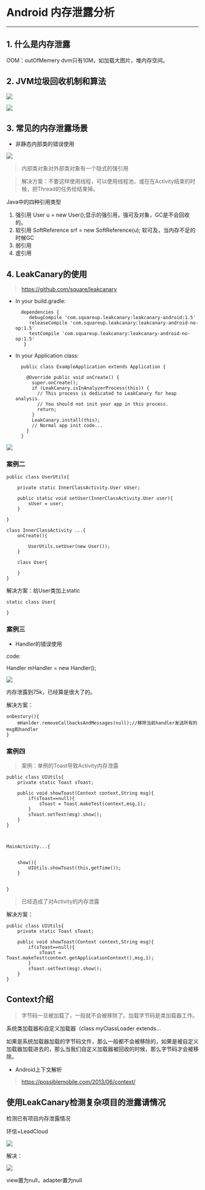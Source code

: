 
# Android 内存泄露分析

---

## 1. 什么是内存泄露

OOM：outOfMemery dvm只有10M，如加载大图片，堆内存空间。

## 2. JVM垃圾回收机制和算法

![](http://1)

![](http://2)

## 3. 常见的内存泄露场景

* 非静态内部类的错误使用

![](http://3)

> 内部类对象对外部类对象有一个隐式的强引用

> 解决方案：不要这样使用线程，可以使用线程池，或在在Activity结束的时候，把Thread的任务给结束掉。

Java中的四种引用类型

1. 强引用 User u = new User();显示的强引用，强可及对象，GC是不会回收的。
2. 软引用 SoftReference srf = new SoftReference(u); 软可及，当内存不足的时候GC
3. 弱引用
4. 虚引用


## 4. LeakCanary的使用

> https://github.com/square/leakcanary


* In your build.gradle:

		dependencies {
		   debugCompile 'com.squareup.leakcanary:leakcanary-android:1.5'
		   releaseCompile 'com.squareup.leakcanary:leakcanary-android-no-op:1.5'
		   testCompile 'com.squareup.leakcanary:leakcanary-android-no-op:1.5'
		 }

* In your Application class:

		public class ExampleApplication extends Application {
		
		  @Override public void onCreate() {
		    super.onCreate();
		    if (LeakCanary.isInAnalyzerProcess(this)) {
		      // This process is dedicated to LeakCanary for heap analysis.
		      // You should not init your app in this process.
		      return;
		    }
		    LeakCanary.install(this);
		    // Normal app init code...
		  }
		}

![](http://4)





### 案例二



	public class UserUtils{
	
		private static InnerClassActivity.User sUser;
	
		public static void setUser(InnerClassActivity.User user){
			sUser = user;
		}
	
	}
	
	class InnerClassActivity ...{
		onCreate(){
		
			UserUtils.setUser(new User());
		}
	
		class User{
		
		}
	}

解决方案：给User类加上static


	static class User{
		
	}



### 案例三

* Handler的错误使用

code:

Handler mHandler = new Handler();

![](http://5)


内存泄露到75k，已经算是很大了的。

解决方案：

	onDestory(){
		mHanlder.removeCallbacksAndMessages(null);//移除当前handler发送所有的msg和handler
	}


### 案例四

> 案例：单例的Toast导致Activity内存泄露


	public class UIUtils{
		private static Toast sToast;
	
		public void showToast(Context context,String msg){
			if(sToast==null){
				sToast = Toast.makeTest(context,msg,1);
			}
			sToast.setText(msg).show();
		}
	}



	MainActivity...{
	
	
		show(){
			UIUtils.showToast(this,getTime());
		}
		
	
	}


> 已经造成了对Activity的内存泄露

解决方案：

	public class UIUtils{
		private static Toast sToast;
	
		public void showToast(Context context,String msg){
			if(sToast==null){
				sToast = Toast.makeTest(context.getApplicationContext(),msg,1);
			}
			sToast.setText(msg).show();
		}
	}

## Context介绍

> 字节码一旦被加载了，一般就不会被移除了。加载字节码是类加载器工作。

系统类加载器和自定义加载器（class myClassLoader extends...

如果是系统加载器加载的字节码文件，那么一般都不会被移除的，如果是被自定义加载器加载进去的，那么当我们自定义加载器被回收的时候，那么字节码才会被移除。



* Android上下文解析

> https://possiblemobile.com/2013/06/context/



## 使用LeakCanary检测复杂项目的泄露请情况

检测已有项目内存泄露情况

环信+LeadCloud

![](http://6)

解决：

![](http://7)


view置为null，adapter置为null

